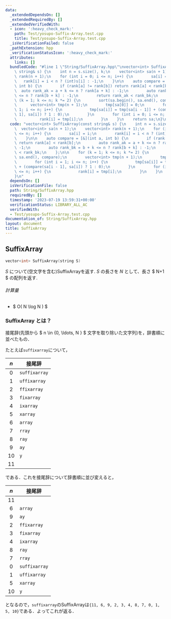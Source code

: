 ```yaml
---
data:
  _extendedDependsOn: []
  _extendedRequiredBy: []
  _extendedVerifiedWith:
  - icon: ':heavy_check_mark:'
    path: Test/yosupo-Suffix-Array.test.cpp
    title: Test/yosupo-Suffix-Array.test.cpp
  _isVerificationFailed: false
  _pathExtension: hpp
  _verificationStatusIcon: ':heavy_check_mark:'
  attributes:
    links: []
  bundledCode: "#line 1 \"String/SuffixArray.hpp\"\nvector<int> SuffixArray(const\
    \ string& s) {\n    int n = s.size(), k;\n    vector<int> sa(n + 1);\n    vector<int>\
    \ rank(n + 1);\n    for (int i = 0; i <= n; i++) {\n        sa[i] = i;\n     \
    \   rank[i] = i < n ? (int)s[i] : -1;\n    }\n\n    auto compare = [&](int a,\
    \ int b) {\n        if (rank[a] != rank[b]) return rank[a] < rank[b];\n      \
    \  auto rank_ak = a + k <= n ? rank[a + k] : -1;\n        auto rank_bk = b + k\
    \ <= n ? rank[b + k] : -1;\n        return rank_ak < rank_bk;\n    };\n\n    for\
    \ (k = 1; k <= n; k *= 2) {\n        sort(sa.begin(), sa.end(), compare);\n  \
    \      vector<int> tmp(n + 1);\n        tmp[sa[0]] = 0;\n        for (int i =\
    \ 1; i <= n; i++) {\n            tmp[sa[i]] = tmp[sa[i - 1]] + (compare(sa[i -\
    \ 1], sa[i]) ? 1 : 0);\n        }\n        for (int i = 0; i <= n; i++) {\n  \
    \          rank[i] = tmp[i];\n        }\n    }\n    return sa;\n}\n"
  code: "vector<int> SuffixArray(const string& s) {\n    int n = s.size(), k;\n  \
    \  vector<int> sa(n + 1);\n    vector<int> rank(n + 1);\n    for (int i = 0; i\
    \ <= n; i++) {\n        sa[i] = i;\n        rank[i] = i < n ? (int)s[i] : -1;\n\
    \    }\n\n    auto compare = [&](int a, int b) {\n        if (rank[a] != rank[b])\
    \ return rank[a] < rank[b];\n        auto rank_ak = a + k <= n ? rank[a + k] :\
    \ -1;\n        auto rank_bk = b + k <= n ? rank[b + k] : -1;\n        return rank_ak\
    \ < rank_bk;\n    };\n\n    for (k = 1; k <= n; k *= 2) {\n        sort(sa.begin(),\
    \ sa.end(), compare);\n        vector<int> tmp(n + 1);\n        tmp[sa[0]] = 0;\n\
    \        for (int i = 1; i <= n; i++) {\n            tmp[sa[i]] = tmp[sa[i - 1]]\
    \ + (compare(sa[i - 1], sa[i]) ? 1 : 0);\n        }\n        for (int i = 0; i\
    \ <= n; i++) {\n            rank[i] = tmp[i];\n        }\n    }\n    return sa;\n\
    }\n"
  dependsOn: []
  isVerificationFile: false
  path: String/SuffixArray.hpp
  requiredBy: []
  timestamp: '2023-07-19 13:59:31+00:00'
  verificationStatus: LIBRARY_ALL_AC
  verifiedWith:
  - Test/yosupo-Suffix-Array.test.cpp
documentation_of: String/SuffixArray.hpp
layout: document
title: SuffixArray
---
```


## SuffixArray
```C++
vector<int> SuffixArray(string S)
```

$S$ について(空文字を含む)SuffixArrayを返す. 
$S$ の長さを $N$ として、長さ $ N+1 $ の配列を返す. 

###### 計算量

- $ O( N \log N ) $


### SuffixArray とは？

接尾辞(先頭から $ n \in \{0, \ldots, N \} $ 文字を取り除いた文字列)を，辞書順に並べたもの．

たとえば`suffixarray`について，

| $n$ | 接尾辞 |
|:---:|---|
| 0 | `suffixarray` |
| 1 | `uffixarray` |
| 2 | `ffixarray` |
| 3 | `fixarray` |
| 4 | `ixarray` |
| 5 | `xarray` |
| 6 | `array` |
| 7 | `rray` |
| 8 | `ray` |
| 9 | `ay` |
| 10 | `y` |
| 11 | ` ` |

である．これを接尾辞について辞書順に並び変えると，

| $n$ | 接尾辞 |
|:---:|---|
| 11 | ` ` |
| 6 | `array` |
| 9 | `ay` |
| 2 | `ffixarray` |
| 3 | `fixarray` |
| 4 | `ixarray` |
| 8 | `ray` |
| 7 | `rray` |
| 0 | `suffixarray` |
| 1 | `uffixarray` |
| 5 | `xarray` |
| 10 | `y` |

となるので，`suffixarray`のSuffixArrayは`{11, 6, 9, 2, 3, 4, 8, 7, 0, 1, 5, 10}`である．よってこれが返る．
